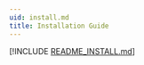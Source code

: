 ```yaml
---
uid: install.md
title: Installation Guide
---
```


[!INCLUDE [README_INSTALL.md](../../README_INSTALL.md)]
